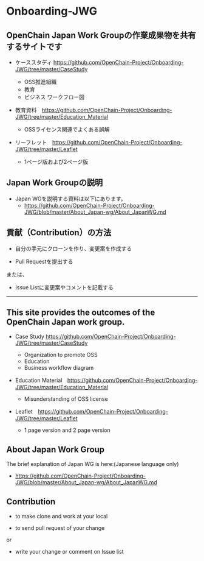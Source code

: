# Onboarding-JWG

## OpenChain Japan Work Groupの作業成果物を共有するサイトです

* ケーススタディ https://github.com/OpenChain-Project/Onboarding-JWG/tree/master/CaseStudy
  * OSS推進組織
  * 教育
  * ビジネス ワークフロー図

* 教育資料　https://github.com/OpenChain-Project/Onboarding-JWG/tree/master/Education_Material
  * OSSライセンス関連でよくある誤解

* リーフレット　https://github.com/OpenChain-Project/Onboarding-JWG/tree/master/Leaflet
  * 1ページ版および2ページ版


## Japan Work Groupの説明

* Japan WGを説明する資料は以下にあります。
  * https://github.com/OpenChain-Project/Onboarding-JWG/blob/master/About_Japan-wg/About_JapanWG.md


## 貢献（Contribution）の方法

* 自分の手元にクローンを作り、変更案を作成する

* Pull Requestを提出する

または、

* Issue Listに変更案やコメントを記載する

---

## This site provides the outcomes of the OpenChain Japan work group.
* Case Study https://github.com/OpenChain-Project/Onboarding-JWG/tree/master/CaseStudy
  * Organization to promote OSS
  * Education
  * Business workflow diagram

* Education Material　https://github.com/OpenChain-Project/Onboarding-JWG/tree/master/Education_Material
  * Misunderstanding of OSS license

* Leaflet　https://github.com/OpenChain-Project/Onboarding-JWG/tree/master/Leaflet
  * 1 page version and 2 page version

## About Japan Work Group

The brief explanation of Japan WG is here:(Japanese language only)

* https://github.com/OpenChain-Project/Onboarding-JWG/blob/master/About_Japan-wg/About_JapanWG.md

## Contribution

* to make clone and work at your local

* to send pull request of your change 

or 

* write your change or comment on Issue list
